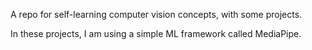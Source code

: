 A repo for self-learning computer vision concepts, with some projects.

In these projects, I am using a simple ML framework called MediaPipe. 
